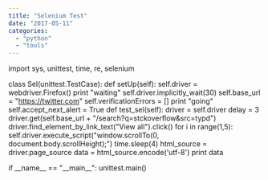 ```yaml
---
title: "Selenium Test"
date: "2017-05-11"
categories: 
  - "python"
  - "tools"
---
```


import sys, unittest, time, re, selenium

class Sel(unittest.TestCase):
    def setUp(self):
        self.driver = webdriver.Firefox()
        print "waiting"
        self.driver.implicitly\_wait(30)
        self.base\_url = "https://twitter.com"
        self.verificationErrors = \[\]
        print "going"
        self.accept\_next\_alert = True
    def test\_sel(self):
        driver = self.driver
        delay = 3
        driver.get(self.base\_url + "/search?q=stckoverflow&src=typd")
        driver.find\_element\_by\_link\_text("View all").click()
        for i in range(1,5):
            self.driver.execute\_script("window.scrollTo(0, document.body.scrollHeight);")
            time.sleep(4)
        html\_source = driver.page\_source
        data = html\_source.encode('utf-8')
        print data

if \_\_name\_\_ == "\_\_main\_\_":
    unittest.main()
